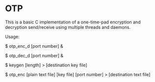 # OTP

This is a basic C implementation of a one-time-pad encryption and 
decryption send/receive using multiple threads and daemons. 

Usage: 

$ otp_enc_d [port number] & 

$ otp_dec_d [port number] & 

$ keygen [length] > [destination key file] 

$ otp_enc [plain text file] [key file] [port number] > [destination text file] 

